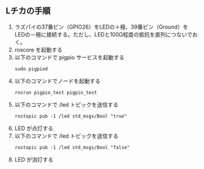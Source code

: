 ## Lチカの手順
1. ラズパイの37番ピン（GPIO26）をLEDの＋極、39番ピン（Ground）をLEDの－極に接続する。ただし、LEDと100Ω程度の抵抗を直列につないでおく。
2. roscore を起動する
3. 以下のコマンドで pigpio サービスを起動する
    ```
    sudo pigpiod
    ```
4. 以下のコマンドでノードを起動する
    ```
    rosrun pigpio_test pigpio_test
    ```
5. 以下のコマンドで /led トピックを送信する
    ```
    rostopic pub -1 /led std_msgs/Bool "true"
    ```
6. LED が点灯する
7. 以下のコマンドで /led トピックを送信する
    ```
    rostopic pub -1 /led std_msgs/Bool "false"
    ```
8. LED が消灯する
